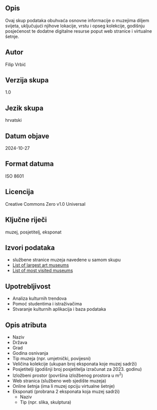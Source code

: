 ## Opis
Ovaj skup podataka obuhvaća osnovne informacije o muzejima diljem svijeta, uključujući njihove lokacije, vrstu i opseg kolekcije, godišnju posjećenost te dodatne digitalne resurse poput web stranice i virtualne šetnje.
## Autor
Filip Vrbić
## Verzija skupa
1.0
## Jezik skupa
hrvatski
## Datum objave
2024-10-27
## Format datuma
ISO 8601
## Licencija
Creative Commons Zero v1.0 Universal
## Ključne riječi
muzej, posjetitelj, eksponat
## Izvori podataka
- službene stranice muzeja navedene u samom skupu
- [List of largest art museums](https://en.wikipedia.org/wiki/List_of_largest_art_museums)
- [List of most visited museums](https://en.wikipedia.org/wiki/List_of_most-visited_museums)
## Upotrebljivost
- Analiza kulturnih trendova
- Pomoć studentima i istraživačima
- Stvaranje kulturnih aplikacija i baza podataka
## Opis atributa
- Naziv
- Država
- Grad
- Godina osnivanja
- Tip muzeja (npr. umjetnički, povijesni)
- Veličina kolekcije (ukupan broj eksponata koje muzej sadrži)
- Posjetitelji (godišnji broj posjetitelja izračunat za 2023. godinu)
- Izložbeni prostor (površina izložbenog prostora u m<sup>2</sup>)
- Web stranica (službeno web sjedište muzeja)
- Online šetnja (ima li muzej opciju virtualne šetnje)
- Eksponati (probrana 2 eksponata koja muzej sadrži)
    - Naziv
    - Tip (npr. slika, skulptura)



